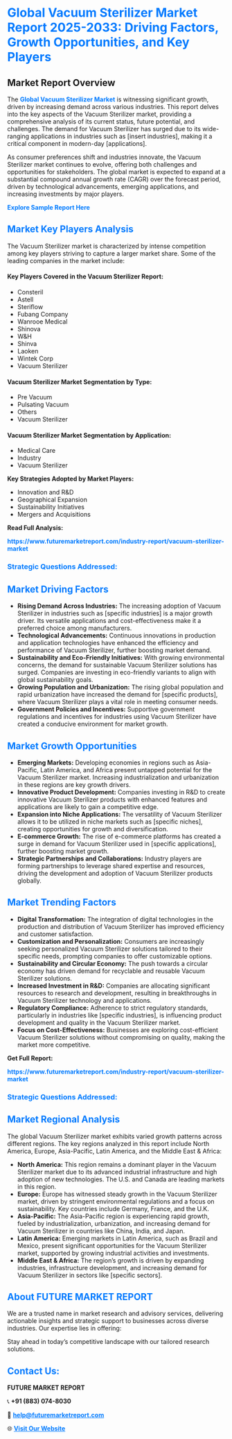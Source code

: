 <h1 style="color: #007BFF;">Global Vacuum Sterilizer Market Report 2025-2033: Driving Factors, Growth Opportunities, and Key Players</h1>

<section id="overview">
<h2>Market Report Overview</h2>
<p>The <a href="https://www.futuremarketreport.com/industry-report/vacuum-sterilizer-market" style="color: #007BFF; text-decoration: none;"><strong>Global Vacuum Sterilizer Market</strong></a> is witnessing significant growth, driven by increasing demand across various industries. This report delves into the key aspects of the Vacuum Sterilizer market, providing a comprehensive analysis of its current status, future potential, and challenges. The demand for Vacuum Sterilizer has surged due to its wide-ranging applications in industries such as [insert industries], making it a critical component in modern-day [applications].</p>
<p>As consumer preferences shift and industries innovate, the Vacuum Sterilizer market continues to evolve, offering both challenges and opportunities for stakeholders. The global market is expected to expand at a substantial compound annual growth rate (CAGR) over the forecast period, driven by technological advancements, emerging applications, and increasing investments by major players.</p>
</section>

<section id="overview">
<p><a href="https://www.futuremarketreport.com/request-sample/reportId=99184" style="color: #007BFF; text-decoration: none;"><strong>Explore Sample Report Here</strong></a></p>
</section>

<section id="key-players">
<h2 style="color: #007BFF;">Market Key Players Analysis</h2>
<p>The Vacuum Sterilizer market is characterized by intense competition among key players striving to capture a larger market share. Some of the leading companies in the market include:</p>
<h4>Key Players Covered in the Vacuum Sterilizer Report:</h4>
<ul><li>Consteril</li><li>Astell</li><li>Steriflow</li><li>Fubang Company</li><li>Wanrooe Medical</li><li>Shinova</li><li>W&amp;H</li><li>Shinva</li><li>Laoken</li><li>Wintek Corp</li><li>Vacuum Sterilizer</li></ul>
<h4>Vacuum Sterilizer Market Segmentation by Type:</h4>
<ul><li>Pre Vacuum</li><li>Pulsating Vacuum</li><li>Others</li><li>Vacuum Sterilizer</li></ul>

<h4>Vacuum Sterilizer Market Segmentation by Application:</h4>
<ul><li>Medical Care</li><li>Industry</li><li>Vacuum Sterilizer</li></ul>
<p><strong>Key Strategies Adopted by Market Players:</strong></p>
<ul>
<li>Innovation and R&D</li>
<li>Geographical Expansion</li>
<li>Sustainability Initiatives</li>
<li>Mergers and Acquisitions</li>
</ul>
</section>

<section>
<p><strong>Read Full Analysis: </strong></p><a href="https://www.futuremarketreport.com/industry-report/vacuum-sterilizer-market" style="color: #007BFF; text-decoration: none;"><strong>https://www.futuremarketreport.com/industry-report/vacuum-sterilizer-market</strong></a>
<h3 style="color: #007BFF;">Strategic Questions Addressed:</h3>
</section>

<section id="driving-factors">
<h2 style="color: #007BFF;">Market Driving Factors</h2>
<ul>
<li><strong>Rising Demand Across Industries:</strong> The increasing adoption of Vacuum Sterilizer in industries such as [specific industries] is a major growth driver. Its versatile applications and cost-effectiveness make it a preferred choice among manufacturers.</li>
<li><strong>Technological Advancements:</strong> Continuous innovations in production and application technologies have enhanced the efficiency and performance of Vacuum Sterilizer, further boosting market demand.</li>
<li><strong>Sustainability and Eco-Friendly Initiatives:</strong> With growing environmental concerns, the demand for sustainable Vacuum Sterilizer solutions has surged. Companies are investing in eco-friendly variants to align with global sustainability goals.</li>
<li><strong>Growing Population and Urbanization:</strong> The rising global population and rapid urbanization have increased the demand for [specific products], where Vacuum Sterilizer plays a vital role in meeting consumer needs.</li>
<li><strong>Government Policies and Incentives:</strong> Supportive government regulations and incentives for industries using Vacuum Sterilizer have created a conducive environment for market growth.</li>
</ul>
</section>

<section id="growth-opportunities">
<h2 style="color: #007BFF;">Market Growth Opportunities</h2>
<ul>
<li><strong>Emerging Markets:</strong> Developing economies in regions such as Asia-Pacific, Latin America, and Africa present untapped potential for the Vacuum Sterilizer market. Increasing industrialization and urbanization in these regions are key growth drivers.</li>
<li><strong>Innovative Product Development:</strong> Companies investing in R&D to create innovative Vacuum Sterilizer products with enhanced features and applications are likely to gain a competitive edge.</li>
<li><strong>Expansion into Niche Applications:</strong> The versatility of Vacuum Sterilizer allows it to be utilized in niche markets such as [specific niches], creating opportunities for growth and diversification.</li>
<li><strong>E-commerce Growth:</strong> The rise of e-commerce platforms has created a surge in demand for Vacuum Sterilizer used in [specific applications], further boosting market growth.</li>
<li><strong>Strategic Partnerships and Collaborations:</strong> Industry players are forming partnerships to leverage shared expertise and resources, driving the development and adoption of Vacuum Sterilizer products globally.</li>
</ul>
</section>

<section id="trending-factors">
<h2 style="color: #007BFF;">Market Trending Factors</h2>
<ul>
<li><strong>Digital Transformation:</strong> The integration of digital technologies in the production and distribution of Vacuum Sterilizer has improved efficiency and customer satisfaction.</li>
<li><strong>Customization and Personalization:</strong> Consumers are increasingly seeking personalized Vacuum Sterilizer solutions tailored to their specific needs, prompting companies to offer customizable options.</li>
<li><strong>Sustainability and Circular Economy:</strong> The push towards a circular economy has driven demand for recyclable and reusable Vacuum Sterilizer solutions.</li>
<li><strong>Increased Investment in R&D:</strong> Companies are allocating significant resources to research and development, resulting in breakthroughs in Vacuum Sterilizer technology and applications.</li>
<li><strong>Regulatory Compliance:</strong> Adherence to strict regulatory standards, particularly in industries like [specific industries], is influencing product development and quality in the Vacuum Sterilizer market.</li>
<li><strong>Focus on Cost-Effectiveness:</strong> Businesses are exploring cost-efficient Vacuum Sterilizer solutions without compromising on quality, making the market more competitive.</li>
</ul>
</section>

<section>
<p><strong>Get Full Report: </strong></p><a href="https://www.futuremarketreport.com/industry-report/vacuum-sterilizer-market" style="color: #007BFF; text-decoration: none;"><strong>https://www.futuremarketreport.com/industry-report/vacuum-sterilizer-market</strong></a>
<h3 style="color: #007BFF;">Strategic Questions Addressed:</h3>
</section>


<section id="regional-analysis">
<h2 style="color: #007BFF;">Market Regional Analysis</h2>
<p>The global Vacuum Sterilizer market exhibits varied growth patterns across different regions. The key regions analyzed in this report include North America, Europe, Asia-Pacific, Latin America, and the Middle East & Africa:</p>
<ul>
<li><strong>North America:</strong> This region remains a dominant player in the Vacuum Sterilizer market due to its advanced industrial infrastructure and high adoption of new technologies. The U.S. and Canada are leading markets in this region.</li>
<li><strong>Europe:</strong> Europe has witnessed steady growth in the Vacuum Sterilizer market, driven by stringent environmental regulations and a focus on sustainability. Key countries include Germany, France, and the U.K.</li>
<li><strong>Asia-Pacific:</strong> The Asia-Pacific region is experiencing rapid growth, fueled by industrialization, urbanization, and increasing demand for Vacuum Sterilizer in countries like China, India, and Japan.</li>
<li><strong>Latin America:</strong> Emerging markets in Latin America, such as Brazil and Mexico, present significant opportunities for the Vacuum Sterilizer market, supported by growing industrial activities and investments.</li>
<li><strong>Middle East & Africa:</strong> The region’s growth is driven by expanding industries, infrastructure development, and increasing demand for Vacuum Sterilizer in sectors like [specific sectors].</li>
</ul>
</section>

<footer>
<h2 style="color: #007BFF;">About FUTURE MARKET REPORT</h2>
<p>We are a trusted name in market research and advisory services, delivering actionable insights and strategic support to businesses across diverse industries. Our expertise lies in offering:</p>

<p>Stay ahead in today’s competitive landscape with our tailored research solutions.</p>

<h2 style="color: #007BFF;">Contact Us:</h2>
<p><strong>FUTURE MARKET REPORT</strong></p>
<p>📞 <strong>+91 (883) 074-8030</strong></p>
<p>📧 <strong><a href="mailto:help@futuremarketreport.com" style="color: #007BFF;">help@futuremarketreport.com</a></strong></p>
<p>🌐 <strong><a href="https://www.futuremarketreport.com/" style="color: #007BFF;">Visit Our Website</a></strong></p>
</footer>